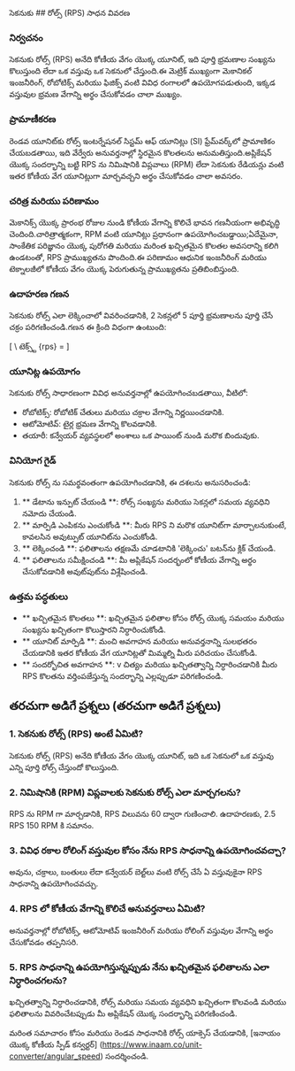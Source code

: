 సెకనుకు ## రోల్స్ (RPS) సాధన వివరణ

### నిర్వచనం
సెకనుకు రోల్స్ (RPS) అనేది కోణీయ వేగం యొక్క యూనిట్, ఇది పూర్తి భ్రమణాల సంఖ్యను కొలుస్తుంది లేదా ఒక వస్తువు ఒక సెకనులో చేస్తుంది.ఈ మెట్రిక్ ముఖ్యంగా మెకానికల్ ఇంజనీరింగ్, రోబోటిక్స్ మరియు ఫిజిక్స్ వంటి వివిధ రంగాలలో ఉపయోగపడుతుంది, ఇక్కడ వస్తువుల భ్రమణ వేగాన్ని అర్థం చేసుకోవడం చాలా ముఖ్యం.

### ప్రామాణీకరణ
రెండవ యూనిట్‌కు రోల్స్ ఇంటర్నేషనల్ సిస్టమ్ ఆఫ్ యూనిట్లు (SI) ఫ్రేమ్‌వర్క్‌లో ప్రామాణికం చేయబడతాయి, ఇది వేర్వేరు అనువర్తనాల్లో స్థిరమైన కొలతలను అనుమతిస్తుంది.అప్లికేషన్ యొక్క సందర్భాన్ని బట్టి RPS ను నిమిషానికి విప్లవాలు (RPM) లేదా సెకనుకు రేడియన్లు వంటి ఇతర కోణీయ వేగ యూనిట్లుగా మార్చవచ్చని అర్థం చేసుకోవడం చాలా అవసరం.

### చరిత్ర మరియు పరిణామం
మెకానిక్స్ యొక్క ప్రారంభ రోజుల నుండి కోణీయ వేగాన్ని కొలిచే భావన గణనీయంగా అభివృద్ధి చెందింది.చారిత్రాత్మకంగా, RPM వంటి యూనిట్లు ప్రధానంగా ఉపయోగించబడ్డాయి;ఏదేమైనా, సాంకేతిక పరిజ్ఞానం యొక్క పురోగతి మరియు మరింత ఖచ్చితమైన కొలతల అవసరాన్ని కలిగి ఉండటంతో, RPS ప్రాముఖ్యతను పొందింది.ఈ పరిణామం ఆధునిక ఇంజనీరింగ్ మరియు టెక్నాలజీలో కోణీయ వేగం యొక్క పెరుగుతున్న ప్రాముఖ్యతను ప్రతిబింబిస్తుంది.

### ఉదాహరణ గణన
సెకనుకు రోల్స్ ఎలా లెక్కించాలో వివరించడానికి, 2 సెకన్లలో 5 పూర్తి భ్రమణాలను పూర్తి చేసే చక్రం పరిగణించండి.గణన ఈ క్రింది విధంగా ఉంటుంది:

[
\ టెక్స్ట్ {rps} =
\]

### యూనిట్ల ఉపయోగం
సెకనుకు రోల్స్ సాధారణంగా వివిధ అనువర్తనాల్లో ఉపయోగించబడతాయి, వీటిలో:
- రోబోటిక్స్: రోబోటిక్ చేతులు మరియు చక్రాల వేగాన్ని నిర్ణయించడానికి.
- ఆటోమోటివ్: టైర్ల భ్రమణ వేగాన్ని కొలవడానికి.
- తయారీ: కన్వేయర్ వ్యవస్థలలో అంశాలు ఒక పాయింట్ నుండి మరొక బిందువుకు.

### వినియోగ గైడ్
సెకనుకు రోల్స్ ను సమర్థవంతంగా ఉపయోగించడానికి, ఈ దశలను అనుసరించండి:
1. ** డేటాను ఇన్పుట్ చేయండి **: రోల్స్ సంఖ్యను మరియు సెకన్లలో సమయ వ్యవధిని నమోదు చేయండి.
2. ** మార్పిడి ఎంపికను ఎంచుకోండి **: మీరు RPS ని మరొక యూనిట్‌గా మార్చాలనుకుంటే, కావలసిన అవుట్పుట్ యూనిట్‌ను ఎంచుకోండి.
3. ** లెక్కించండి **: ఫలితాలను తక్షణమే చూడటానికి 'లెక్కించు' బటన్‌ను క్లిక్ చేయండి.
4. ** ఫలితాలను సమీక్షించండి **: మీ అప్లికేషన్ సందర్భంలో కోణీయ వేగాన్ని అర్థం చేసుకోవడానికి అవుట్‌పుట్‌ను విశ్లేషించండి.

### ఉత్తమ పద్ధతులు
- ** ఖచ్చితమైన కొలతలు **: ఖచ్చితమైన ఫలితాల కోసం రోల్స్ యొక్క సమయం మరియు సంఖ్యను ఖచ్చితంగా కొలుస్తారని నిర్ధారించుకోండి.
- ** యూనిట్ మార్పిడి **: మంచి అవగాహన మరియు అనువర్తనాన్ని సులభతరం చేయడానికి ఇతర కోణీయ వేగ యూనిట్లతో మిమ్మల్ని మీరు పరిచయం చేసుకోండి.
- ** సందర్భోచిత అవగాహన **: v చిత్యం మరియు ఖచ్చితత్వాన్ని నిర్ధారించడానికి మీరు RPS కొలతను వర్తింపజేస్తున్న సందర్భాన్ని ఎల్లప్పుడూ పరిగణించండి.

## తరచుగా అడిగే ప్రశ్నలు (తరచుగా అడిగే ప్రశ్నలు)

### 1. సెకనుకు రోల్స్ (RPS) అంటే ఏమిటి?
సెకనుకు రోల్స్ (RPS) అనేది కోణీయ వేగం యొక్క యూనిట్, ఇది ఒక సెకనులో ఒక వస్తువు ఎన్ని పూర్తి రోల్స్ చేస్తుందో కొలుస్తుంది.

### 2. నిమిషానికి (RPM) విప్లవాలకు సెకనుకు రోల్స్ ఎలా మార్చగలను?
RPS ను RPM గా మార్చడానికి, RPS విలువను 60 ద్వారా గుణించాలి. ఉదాహరణకు, 2.5 RPS 150 RPM కి సమానం.

### 3. వివిధ రకాల రోలింగ్ వస్తువుల కోసం నేను RPS సాధనాన్ని ఉపయోగించవచ్చా?
అవును, చక్రాలు, బంతులు లేదా కన్వేయర్ బెల్ట్‌లు వంటి రోల్స్ చేసే ఏ వస్తువుకైనా RPS సాధనాన్ని ఉపయోగించవచ్చు.

### 4. RPS లో కోణీయ వేగాన్ని కొలిచే అనువర్తనాలు ఏమిటి?
అనువర్తనాల్లో రోబోటిక్స్, ఆటోమోటివ్ ఇంజనీరింగ్ మరియు రోలింగ్ వస్తువుల వేగాన్ని అర్థం చేసుకోవడం తప్పనిసరి.

### 5. RPS సాధనాన్ని ఉపయోగిస్తున్నప్పుడు నేను ఖచ్చితమైన ఫలితాలను ఎలా నిర్ధారించగలను?
ఖచ్చితత్వాన్ని నిర్ధారించడానికి, రోల్స్ మరియు సమయ వ్యవధిని ఖచ్చితంగా కొలవండి మరియు ఫలితాలను వివరించేటప్పుడు మీ అప్లికేషన్ యొక్క సందర్భాన్ని పరిగణించండి.

మరింత సమాచారం కోసం మరియు రెండవ సాధనానికి రోల్స్ యాక్సెస్ చేయడానికి, [ఇనాయం యొక్క కోణీయ స్పీడ్ కన్వర్టర్] (https://www.inaam.co/unit-converter/angular_speed) సందర్శించండి.